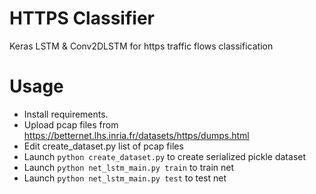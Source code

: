 # HTTPS Classifier
Keras LSTM & Conv2DLSTM for https traffic flows classification

# Usage
 - Install requirements.
 - Upload pcap files from https://betternet.lhs.inria.fr/datasets/https/dumps.html
 - Edit create_dataset.py list of pcap files
 - Launch ```python create_dataset.py``` to create serialized pickle dataset
 - Launch ```python net_lstm_main.py train``` to train net
 - Launch ```python net_lstm_main.py test``` to test net

